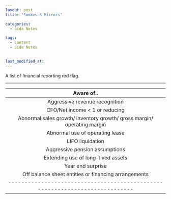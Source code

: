 ```yaml
---
layout: post
title: "Smokes & Mirrors"

categories:
  - Side Notes

tags:
  - Content
  - Side Notes
  

last_modified_at: 
---
```


<p class="message">
  <span class="padded-dropcap">A</span> list of financial reporting red flag.  
</p>

---

| Aware of..                                                                 |
|:--------------------------------------------------------------------------:|
| Aggressive revenue recognition                                             |
| CFO/Net income < 1 or reducing                                             |
| Abnormal sales growth/ inventory growth/ gross margin/ operating margin    |
| Abnormal use of operating lease                                            |
| LIFO liquidation                                                           |
| Aggressive pension assumptions                                             |
| Extending use of long-lived assets                                         |
| Year end surprise                                                          |
| Off balance sheet entities or financing arrangements                       |
|----------------------------------------------------------------------------|
